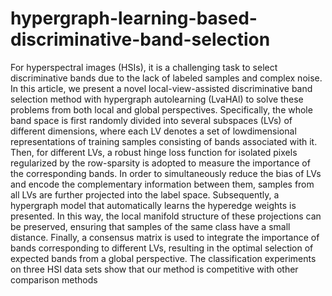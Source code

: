 # hypergraph-learning-based-discriminative-band-selection
For hyperspectral images (HSIs), it is a challenging task to select discriminative bands due to the lack of labeled samples and complex noise. In this article, we present a novel local-view-assisted discriminative band selection method with hypergraph autolearning (LvaHAl) to solve these problems from both local and global perspectives. Specifically, the whole band space is first randomly divided into several subspaces (LVs) of different dimensions, where each LV denotes a set of lowdimensional representations of training samples consisting of bands associated with it. Then, for different LVs, a robust hinge loss function for isolated pixels regularized by the row-sparsity is adopted to measure the importance of the corresponding bands. In order to simultaneously reduce the bias of LVs and encode the complementary information between them, samples from all LVs are further projected into the label space. Subsequently, a hypergraph model that automatically learns the hyperedge weights is presented. In this way, the local manifold structure of these projections can be preserved, ensuring that samples of the same class have a small distance. Finally, a consensus matrix is used to integrate the importance of bands corresponding to different LVs, resulting in the optimal selection of expected bands from a global perspective. The classification experiments on three HSI data sets show that our method is competitive with other comparison methods
